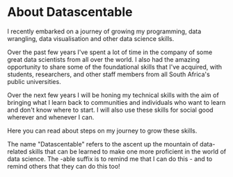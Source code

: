 # About Datascentable

I recently embarked on a journey of growing my programming, data wrangling, data visualisation and other data science skills. 

Over the past few years I've spent a lot of time in the company of some great data scientists from all over the world. I also had the amazing opportunity to share some of the foundational skills that I've acquired, with students, researchers, and other staff members from all South Africa's public universities. 

Over the next few years I will be honing my technical skills with the aim of bringing what I learn back to communities and individuals who want to learn and don't know where to start. I will also use these skills for social good wherever and whenever I can.

Here you can read about steps on my journey to grow these skills.

The name "Datascentable" refers to the ascent up the mountain of data-related skills that can be learned to make one more proficient in the world of data science. The -able suffix is to remind me that I can do this - and to remind others that they can do this too!

